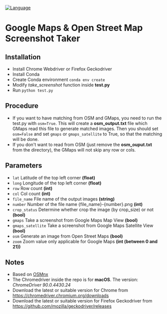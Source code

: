 [![Language](https://img.shields.io/badge/language-python-blue.svg)](https://www.python.org/)

# Google Maps & Open Street Map Screenshot Taker

## Installation

- Install Chrome Webdriver or Firefox Geckodriver
- Install Conda
- Create Conda environment ```conda env create```
- Modify _take_screenshot_ function inside **test.py**
- Run ```python test.py```

## Procedure

- If you want to have matching from OSM and GMaps, you need to run the test.py with ```osm=True```. This will create
  a **osm_output.txt** file which GMaps read this file to generate matched images. Then you should set ```osm=False```
  and set ```gmaps``` or ```gmaps_satellite``` to True, so that the matching will be done.
- If you don't want to read from OSM (just remove the **osm_ouput.txt** from the directory), the GMaps will not skip any
  row or cols.

## Parameters

- ```lat``` Latitude of the top left corner **(float)**
- ```long``` Longitude of the top left corner **(float)**
- ```row``` Row count **(int)**
- ```col``` Col count **(int)**
- ```file_name``` File name of the output images **(string)**
- ```number``` Number of the file name {file_name}-{number}.png **(int)**
- ```crop_status``` Determine whether crop the image (by crop_size) or not **(bool)**
- ```gmaps``` Take a screenshot from Google Maps Map View **(bool)**
- ```gmaps_satellite``` Take a screenshot from Google Maps Satellite View **(bool)**
- ```osm``` Generate an image from Open Street Maps **(bool)**
- ```zoom``` Zoom value only applicable for Google Maps **(int (between 0 and 21))**

## Notes

- Based on [OSMnx](https://github.com/gboeing/osmnx)
- The Chromedriver inside the repo is for **macOS**. The version: _ChromeDriver 90.0.4430.24_
- Download the latest or suitable version for Chrome from https://chromedriver.chromium.org/downloads
- Download the latest or suitable version for Firefox Geckodriver from https://github.com/mozilla/geckodriver/releases
